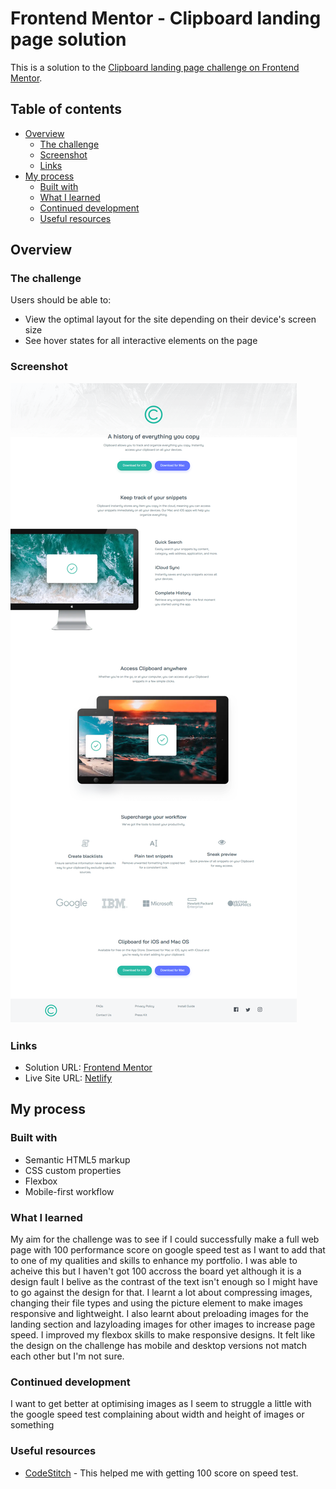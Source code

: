# Frontend Mentor - Clipboard landing page solution

This is a solution to the [Clipboard landing page challenge on Frontend Mentor](https://www.frontendmentor.io/challenges/clipboard-landing-page-5cc9bccd6c4c91111378ecb9). 

## Table of contents

- [Overview](#overview)
  - [The challenge](#the-challenge)
  - [Screenshot](#screenshot)
  - [Links](#links)
- [My process](#my-process)
  - [Built with](#built-with)
  - [What I learned](#what-i-learned)
  - [Continued development](#continued-development)
  - [Useful resources](#useful-resources)

## Overview

### The challenge

Users should be able to:

- View the optimal layout for the site depending on their device's screen size
- See hover states for all interactive elements on the page

### Screenshot

![](./images/Frontend-Mentor-Clipboard-landing-page-ss.png)

### Links

- Solution URL: [Frontend Mentor](https://www.frontendmentor.io/solutions/clipboard-landing-page-sTb_l9CvXh)
- Live Site URL: [Netlify](https://clipboard-page-illyaas4show.netlify.app/)

## My process

### Built with

- Semantic HTML5 markup
- CSS custom properties
- Flexbox
- Mobile-first workflow

### What I learned

My aim for the challenge was to see if I could successfully make a full web page with 100 performance score on google speed test as I want to add that to one of my qualities and skills to enhance my portfolio. I was able to acheive this but I haven't got 100 accross the board yet although it is a design fault I belive as the contrast of the text isn't enough so I might have to go against the design for that. I learnt a lot about compressing images, changing their file types and using the picture element to make images responsive and lightweight. I also learnt about preloading images for the landing section and lazyloading images for other images to increase page speed. I improved my flexbox skills to make responsive designs. It felt like the design on the challenge has mobile and desktop versions not match each other but I'm not sure.

### Continued development

I want to get better at optimising images as I seem to struggle a little with the google speed test complaining about width and height of images or something

### Useful resources

- [CodeStitch](https://codestitch.app/page-speed-handbook) - This helped me with getting 100 score on speed test.
